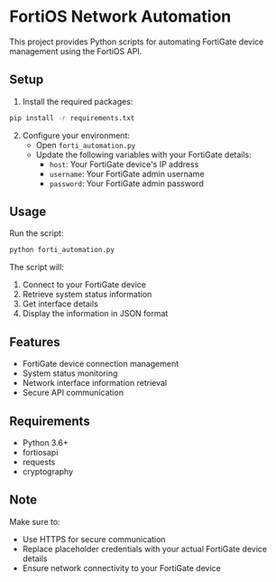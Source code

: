 # FortiOS Network Automation

This project provides Python scripts for automating FortiGate device management using the FortiOS API.

## Setup

1. Install the required packages:
```bash
pip install -r requirements.txt
```

2. Configure your environment:
   - Open `forti_automation.py`
   - Update the following variables with your FortiGate details:
     - `host`: Your FortiGate device's IP address
     - `username`: Your FortiGate admin username
     - `password`: Your FortiGate admin password

## Usage

Run the script:
```bash
python forti_automation.py
```

The script will:
1. Connect to your FortiGate device
2. Retrieve system status information
3. Get interface details
4. Display the information in JSON format

## Features

- FortiGate device connection management
- System status monitoring
- Network interface information retrieval
- Secure API communication

## Requirements

- Python 3.6+
- fortiosapi
- requests
- cryptography

## Note

Make sure to:
- Use HTTPS for secure communication
- Replace placeholder credentials with your actual FortiGate device details
- Ensure network connectivity to your FortiGate device
